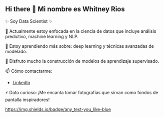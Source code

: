 ## Hi there 👋 Mi nombre es Whitney Rios

<!--
**wh1tneyr/wh1tneyr** is a ✨ _special_ ✨ repository because its `README.md` (this file) appears on your GitHub profile.

-->
✨ Soy Data Scientist ✨

🔭 Actualmente estoy enfocada en la ciencia de datos que incluye análisis predictivo, machine learning y NLP.

🌱 Estoy aprendiendo más sobre: deep learning y técnicas avanzadas de modelado.

👯 Disfruto mucho la construcción de modelos de aprendizaje supervisado.
 
📫 Cómo contactarme:

-  [LinkedIn](https://www.linkedin.com/in/whitney-rios-p/)
    
⚡ Dato curioso: ¡Me encanta tomar fotografías que sirvan como fondos de pantalla inspiradores!

https://img.shields.io/badge/any_text-you_like-blue
